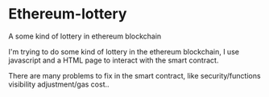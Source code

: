 # Ethereum-lottery
A some kind of lottery in ethereum blockchain

I'm trying to do some kind of lottery in the ethereum blockchain, I use javascript and a HTML page to interact with the smart contract.

There are many problems to fix in the smart contract, like security/functions visibility adjustment/gas cost..

